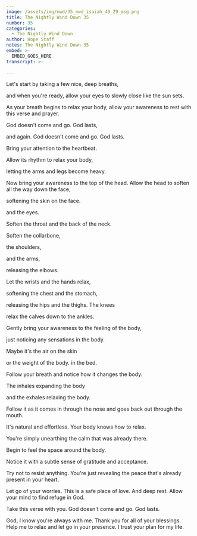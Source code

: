 ```yaml
---
image: /assets/img/nwd/35_nwd_isaiah_40_29_msg.png
title: The Nightly Wind Down 35
number: 35
categories:
  - The Nightly Wind Down
author: Hope Staff
notes: The Nightly Wind Down 35
embed: >-
  EMBED_GOES_HERE
transcript: >-
  
---
```

Let's start by taking a few nice, deep breaths,

and when you're ready, allow your eyes to slowly close like the sun sets.

As your breath begins to relax your body, allow your awareness to rest with this verse and prayer.

God doesn't come and go. God lasts,

and again. God doesn't come and go. God lasts.

Bring your attention to the heartbeat.

Allow its rhythm to relax your body,

letting the arms and legs become heavy.

Now bring your awareness to the top of the head. Allow the head to soften all the way down the face,

softening the skin on the face.

and the eyes.

Soften the throat and the back of the neck.

Soften the collarbone,

the shoulders,

and the arms,

releasing the elbows.

Let the wrists and the hands relax,

softening the chest and the stomach,

releasing the hips and the thighs. The knees

relax the calves down to the ankles.

Gently bring your awareness to the feeling of the body,

just noticing any sensations in the body.

Maybe it's the air on the skin

or the weight of the body. in the bed.

Follow your breath and notice how it changes the body.

The inhales expanding the body

and the exhales relaxing the body.

Follow it as it comes in through the nose and goes back out through the mouth.

It's natural and effortless. Your body knows how to relax.

You're simply unearthing the calm that was already there.

Begin to feel the space around the body.

Notice it with a subtle sense of gratitude and acceptance.

Try not to resist anything. You're just revealing the peace that's already present in your heart.

Let go of your worries. This is a safe place of love. And deep rest. Allow your mind to find refuge in God.

Take this verse with you. God doesn't come and go. God lasts.

God, I know you're always with me. Thank you for all of your blessings. Help me to relax and let go in your presence. I trust your plan for my life.

